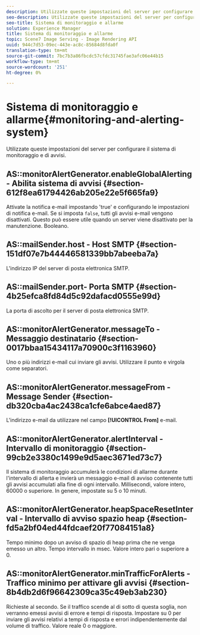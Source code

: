 ```yaml
---
description: Utilizzate queste impostazioni del server per configurare il sistema di monitoraggio e di avvisi.
seo-description: Utilizzate queste impostazioni del server per configurare il sistema di monitoraggio e di avvisi.
seo-title: Sistema di monitoraggio e allarme
solution: Experience Manager
title: Sistema di monitoraggio e allarme
topic: Scene7 Image Serving - Image Rendering API
uuid: 944c7d53-09ec-443e-ac8c-85684d8fda0f
translation-type: tm+mt
source-git-commit: 7bc7b3a86fbcdc57cfdc31745fae3afc06e44b15
workflow-type: tm+mt
source-wordcount: '251'
ht-degree: 0%

---
```



# Sistema di monitoraggio e allarme{#monitoring-and-alerting-system}

Utilizzate queste impostazioni del server per configurare il sistema di monitoraggio e di avvisi.

## AS::monitorAlertGenerator.enableGlobalAlerting - Abilita sistema di avvisi {#section-612f8ea61794426ab205e22e5f665fa9}

Attivate la notifica e-mail impostando &#39;true&#39; e configurando le impostazioni di notifica e-mail. Se si imposta `false`, tutti gli avvisi e-mail vengono disattivati. Questo può essere utile quando un server viene disattivato per la manutenzione. Booleano.

## AS::mailSender.host - Host SMTP {#section-151df07e7b44446581339bb7abeeba7a}

L&#39;indirizzo IP del server di posta elettronica SMTP.

## AS::mailSender.port- Porta SMTP {#section-4b25efca8fd84d5c92dafacd0555e99d}

La porta di ascolto per il server di posta elettronica SMTP.

## AS::monitorAlertGenerator.messageTo - Messaggio destinatario {#section-0017bbaa15434117a70900c3f1163960}

Uno o più indirizzi e-mail cui inviare gli avvisi. Utilizzare il punto e virgola come separatori.

## AS::monitorAlertGenerator.messageFrom - Message Sender {#section-db320cba4ac2438ca1cfe6abce4aed87}

L&#39;indirizzo e-mail da utilizzare nel campo **[!UICONTROL From]** e-mail.

## AS::monitorAlertGenerator.alertInterval - Intervallo di monitoraggio {#section-99cb2e3380c1499e9d5aec3671ed73c7}

Il sistema di monitoraggio accumulerà le condizioni di allarme durante l&#39;intervallo di allerta e invierà un messaggio e-mail di avviso contenente tutti gli avvisi accumulati alla fine di ogni intervallo. Millisecondi, valore intero, 60000 o superiore. In genere, impostate su 5 o 10 minuti.

## AS::monitorAlertGenerator.heapSpaceResetInterval - Intervallo di avviso spazio heap {#section-fd5a2bf04ed44fdcaef20f77084151a8}

Tempo minimo dopo un avviso di spazio di heap prima che ne venga emesso un altro. Tempo intervallo in msec. Valore intero pari o superiore a 0.

## AS::monitorAlertGenerator.minTrafficForAlerts - Traffico minimo per attivare gli avvisi {#section-8b4db2d6f96642309ca35c49eb3ab230}

Richieste al secondo. Se il traffico scende al di sotto di questa soglia, non verranno emessi avvisi di errore e tempi di risposta. Impostare su 0 per inviare gli avvisi relativi a tempi di risposta e errori indipendentemente dal volume di traffico. Valore reale 0 o maggiore.
